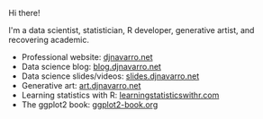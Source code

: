 
Hi there! 

I'm a data scientist, statistician, R developer, generative artist, and recovering academic. 

- Professional website: [djnavarro.net](https://djnavarro.net)
- Data science blog: [blog.djnavarro.net](https://blog.djnavarro.net)
- Data science slides/videos: [slides.djnavarro.net](https://slides.djnavarro.net)
- Generative art: [art.djnavarro.net](https://art.djnavarro.net)
- Learning statistics with R: [learningstatisticswithr.com](https://learningstatisticswithr.com)
- The ggplot2 book: [ggplot2-book.org](https://ggplot2-book.org/)
